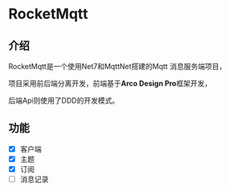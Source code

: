 # RocketMqtt



## 介绍

RocketMqtt是一个使用Net7和MqttNet搭建的Mqtt 消息服务端项目，

项目采用前后端分离开发，前端基于**Arco Design Pro**框架开发，

后端Api则使用了DDD的开发模式。



## 功能

- [x] 客户端
- [x] 主题
- [x] 订阅
- [ ] 消息记录